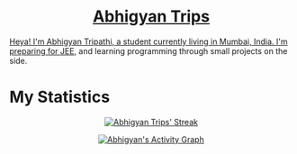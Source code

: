 <h1 align="center"><b><a href="https://abhigyantrips.is-a.dev/">Abhigyan Trips</b></h1>
Heya! I'm Abhigyan Tripathi, a student currently living in Mumbai, India. I'm preparing for 
<a href="https://en.wikipedia.org/wiki/Joint_Entrance_Examination">JEE</a>, 
and learning programming through small projects  on the side.


# My Statistics

<p align="center"><a href="https://github.com/abhigyantrips"><img src="https://github-readme-streak-stats.herokuapp.com/?user=abhigyantrips&theme=gruvbox" alt="Abhigyan Trips' Streak" /></a>
</p>

<p align="center">
<a href="https://github.com/abhigyantrips"><img alt="Abhigyan's Activity Graph" src="https://activity-graph.herokuapp.com/graph?username=abhigyantrips&custom_title=Abhigyan%20Trips's%20Contribution%20Graph&theme=gruvbox&bg_color=282828" /></a>
</p>